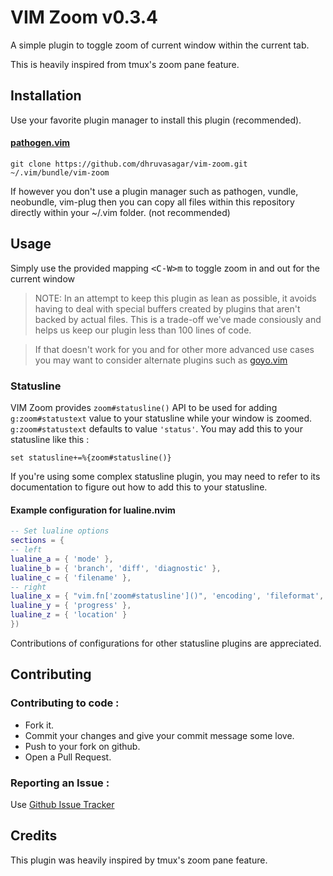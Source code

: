 # VIM Zoom v0.3.4

A simple plugin to toggle zoom of current window within the current tab.

This is heavily inspired from tmux's zoom pane feature.

## Installation

Use your favorite plugin manager to install this plugin (recommended).

#### [pathogen.vim](https://github.com/tpope/vim-pathogen)

```
git clone https://github.com/dhruvasagar/vim-zoom.git ~/.vim/bundle/vim-zoom
```

If however you don't use a plugin manager such as pathogen, vundle, neobundle,
vim-plug then you can copy all files within this repository directly within
your ~/.vim folder. (not recommended)

## Usage

Simply use the provided mapping <kbd>\<C-W>m</kbd> to toggle zoom in and out
for the current window

> NOTE: In an attempt to keep this plugin as lean as possible, it avoids
> having to deal with special buffers created by plugins that aren't backed by
> actual files. This is a trade-off we've made consiously and helps us keep
> our plugin less than 100 lines of code.

> If that doesn't work for you and for other more advanced use cases you may
> want to consider alternate plugins such as [goyo.vim](https://github.com/junegunn/goyo.vim)

### Statusline

VIM Zoom provides `zoom#statusline()` API to be used for adding
`g:zoom#statustext` value to your statusline while your window is zoomed.
`g:zoom#statustext` defaults to value `'status'`. You may add this to your
statusline like this :

`set statusline+=%{zoom#statusline()}`

If you're using some complex statusline plugin, you may need to refer to its
documentation to figure out how to add this to your statusline.

#### Example configuration for lualine.nvim

```lua
-- Set lualine options
sections = {
-- left
lualine_a = { 'mode' },
lualine_b = { 'branch', 'diff', 'diagnostic' },
lualine_c = { 'filename' },
-- right
lualine_x = { "vim.fn['zoom#statusline']()", 'encoding', 'fileformat', 'filetype' },
lualine_y = { 'progress' },
lualine_z = { 'location' }
})
```

Contributions of configurations for other statusline plugins are appreciated.

## Contributing

### Contributing to code :

- Fork it.
- Commit your changes and give your commit message some love.
- Push to your fork on github.
- Open a Pull Request.

### Reporting an Issue :

Use <a href="https://github.com/dhruvasagar/vim-zoom/issues">Github Issue
Tracker</a>

## Credits

This plugin was heavily inspired by tmux's zoom pane feature.
